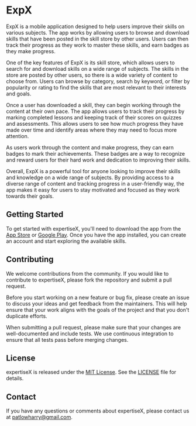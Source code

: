 # ExpX

ExpX is a mobile application designed to help users improve their skills on various subjects. The app works by allowing users to browse and download skills that have been posted in the skill store by other users. Users can then track their progress as they work to master these skills, and earn badges as they make progress.

One of the key features of ExpX is its skill store, which allows users to search for and download skills on a wide range of subjects. The skills in the store are posted by other users, so there is a wide variety of content to choose from. Users can browse by category, search by keyword, or filter by popularity or rating to find the skills that are most relevant to their interests and goals.

Once a user has downloaded a skill, they can begin working through the content at their own pace. The app allows users to track their progress by marking completed lessons and keeping track of their scores on quizzes and assessments. This allows users to see how much progress they have made over time and identify areas where they may need to focus more attention.

As users work through the content and make progress, they can earn badges to mark their achievements. These badges are a way to recognize and reward users for their hard work and dedication to improving their skills.

Overall, ExpX is a powerful tool for anyone looking to improve their skills and knowledge on a wide range of subjects. By providing access to a diverse range of content and tracking progress in a user-friendly way, the app makes it easy for users to stay motivated and focused as they work towards their goals.
## Getting Started 

To get started with expertiseX, you'll need to download the app from the [App Store](https://www.apple.com/app-store/) or [Google Play](https://play.google.com/store). Once you have the app installed, you can create an account and start exploring the available skills.

## Contributing

We welcome contributions from the community. If you would like to contribute to expertiseX, please fork the repository and submit a pull request.

Before you start working on a new feature or bug fix, please create an issue to discuss your ideas and get feedback from the maintainers. This will help ensure that your work aligns with the goals of the project and that you don't duplicate efforts.

When submitting a pull request, please make sure that your changes are well-documented and include tests. We use continuous integration to ensure that all tests pass before merging changes.

## License

expertiseX is released under the [MIT License](https://opensource.org/licenses/MIT). See the [LICENSE](LICENSE) file for details.

## Contact

If you have any questions or comments about expertiseX, please contact us at [patlowharry@gmail.com](mailto:patlowharry@gmail.com).
